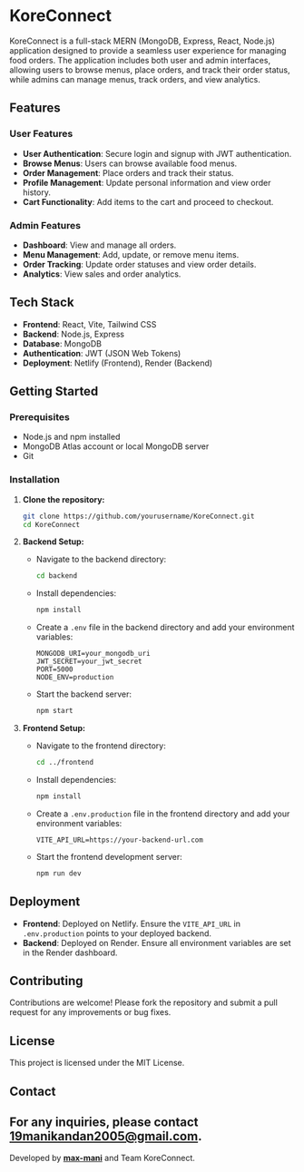 # KoreConnect

KoreConnect is a full-stack MERN (MongoDB, Express, React, Node.js) application designed to provide a seamless user experience for managing food orders. The application includes both user and admin interfaces, allowing users to browse menus, place orders, and track their order status, while admins can manage menus, track orders, and view analytics.

## Features

### User Features
- **User Authentication**: Secure login and signup with JWT authentication.
- **Browse Menus**: Users can browse available food menus.
- **Order Management**: Place orders and track their status.
- **Profile Management**: Update personal information and view order history.
- **Cart Functionality**: Add items to the cart and proceed to checkout.

### Admin Features
- **Dashboard**: View and manage all orders.
- **Menu Management**: Add, update, or remove menu items.
- **Order Tracking**: Update order statuses and view order details.
- **Analytics**: View sales and order analytics.

## Tech Stack

- **Frontend**: React, Vite, Tailwind CSS
- **Backend**: Node.js, Express
- **Database**: MongoDB
- **Authentication**: JWT (JSON Web Tokens)
- **Deployment**: Netlify (Frontend), Render (Backend)

## Getting Started

### Prerequisites

- Node.js and npm installed
- MongoDB Atlas account or local MongoDB server
- Git

### Installation

1. **Clone the repository:**
   ```bash
   git clone https://github.com/yourusername/KoreConnect.git
   cd KoreConnect
   ```

2. **Backend Setup:**
   - Navigate to the backend directory:
     ```bash
     cd backend
     ```
   - Install dependencies:
     ```bash
     npm install
     ```
   - Create a `.env` file in the backend directory and add your environment variables:
     ```
     MONGODB_URI=your_mongodb_uri
     JWT_SECRET=your_jwt_secret
     PORT=5000
     NODE_ENV=production
     ```
   - Start the backend server:
     ```bash
     npm start
     ```

3. **Frontend Setup:**
   - Navigate to the frontend directory:
     ```bash
     cd ../frontend
     ```
   - Install dependencies:
     ```bash
     npm install
     ```
   - Create a `.env.production` file in the frontend directory and add your environment variables:
     ```
     VITE_API_URL=https://your-backend-url.com
     ```
   - Start the frontend development server:
     ```bash
     npm run dev
     ```

## Deployment

- **Frontend**: Deployed on Netlify. Ensure the `VITE_API_URL` in `.env.production` points to your deployed backend.
- **Backend**: Deployed on Render. Ensure all environment variables are set in the Render dashboard.

## Contributing

Contributions are welcome! Please fork the repository and submit a pull request for any improvements or bug fixes.

## License

This project is licensed under the MIT License.

## Contact

For any inquiries, please contact 19manikandan2005@gmail.com.
---

Developed by **[max-mani](https://github.com/max-mani)** and Team KoreConnect.

